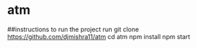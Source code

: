 # atm
##instructions to run the project
run git clone https://github.com/djmishra11/atm
cd atm
npm install
npm start
